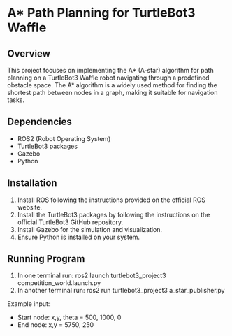 # A* Path Planning for TurtleBot3 Waffle

## Overview
This project focuses on implementing the A* (A-star) algorithm for path planning on a TurtleBot3 Waffle robot navigating through a predefined obstacle space. The A* algorithm is a widely used method for finding the shortest path between nodes in a graph, making it suitable for navigation tasks.

## Dependencies
- ROS2 (Robot Operating System)
- TurtleBot3 packages
- Gazebo 
- Python 

## Installation
1. Install ROS following the instructions provided on the official ROS website.
2. Install the TurtleBot3 packages by following the instructions on the official TurtleBot3 GitHub repository.
3. Install Gazebo for the simulation and visualization.
4. Ensure Python is installed on your system.

## Running Program
1. In one terminal run: ros2 launch turtlebot3_project3 competition_world.launch.py
2. In another terminal run: ros2 run turtlebot3_project3 a_star_publisher.py

Example input: 
   - Start node: x,y, theta = 500, 1000, 0 
   - End node: x,y = 5750, 250
